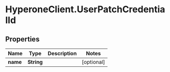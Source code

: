 # HyperoneClient.UserPatchCredentialId

## Properties

Name | Type | Description | Notes
------------ | ------------- | ------------- | -------------
**name** | **String** |  | [optional] 


